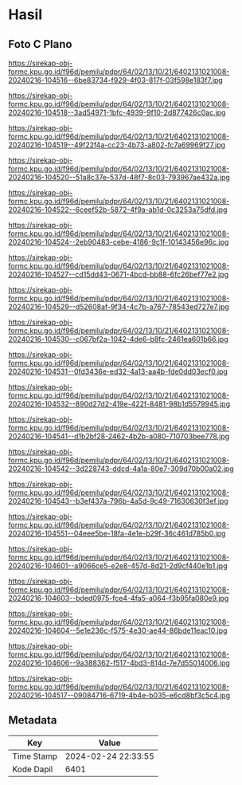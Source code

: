 # Hasil

## Foto C Plano

https://sirekap-obj-formc.kpu.go.id/f96d/pemilu/pdpr/64/02/13/10/21/6402131021008-20240216-104516--6be83734-f929-4f03-817f-03f598e183f7.jpg

https://sirekap-obj-formc.kpu.go.id/f96d/pemilu/pdpr/64/02/13/10/21/6402131021008-20240216-104518--3ad54971-1bfc-4939-9f10-2d877426c0ac.jpg

https://sirekap-obj-formc.kpu.go.id/f96d/pemilu/pdpr/64/02/13/10/21/6402131021008-20240216-104519--49f22f4a-cc23-4b73-a802-fc7a69969f27.jpg

https://sirekap-obj-formc.kpu.go.id/f96d/pemilu/pdpr/64/02/13/10/21/6402131021008-20240216-104520--51a8c37e-537d-48f7-8c03-793967ae432a.jpg

https://sirekap-obj-formc.kpu.go.id/f96d/pemilu/pdpr/64/02/13/10/21/6402131021008-20240216-104522--6ceef52b-5872-4f9a-ab1d-0c3253a75dfd.jpg

https://sirekap-obj-formc.kpu.go.id/f96d/pemilu/pdpr/64/02/13/10/21/6402131021008-20240216-104524--2eb90483-cebe-4186-9c1f-10143456e96c.jpg

https://sirekap-obj-formc.kpu.go.id/f96d/pemilu/pdpr/64/02/13/10/21/6402131021008-20240216-104527--cd15dd43-0671-4bcd-bb88-6fc26bef77e2.jpg

https://sirekap-obj-formc.kpu.go.id/f96d/pemilu/pdpr/64/02/13/10/21/6402131021008-20240216-104529--d52608af-9f34-4c7b-a767-78543ed727e7.jpg

https://sirekap-obj-formc.kpu.go.id/f96d/pemilu/pdpr/64/02/13/10/21/6402131021008-20240216-104530--c067bf2a-1042-4de6-b8fc-2461ea601b66.jpg

https://sirekap-obj-formc.kpu.go.id/f96d/pemilu/pdpr/64/02/13/10/21/6402131021008-20240216-104531--0fd3436e-ed32-4a13-aa4b-fde0dd03ecf0.jpg

https://sirekap-obj-formc.kpu.go.id/f96d/pemilu/pdpr/64/02/13/10/21/6402131021008-20240216-104532--890d27d2-419e-422f-8481-98b1d5579945.jpg

https://sirekap-obj-formc.kpu.go.id/f96d/pemilu/pdpr/64/02/13/10/21/6402131021008-20240216-104541--d1b2bf28-2462-4b2b-a080-710703bee778.jpg

https://sirekap-obj-formc.kpu.go.id/f96d/pemilu/pdpr/64/02/13/10/21/6402131021008-20240216-104542--3d228743-ddcd-4a1a-80e7-309d70b00a02.jpg

https://sirekap-obj-formc.kpu.go.id/f96d/pemilu/pdpr/64/02/13/10/21/6402131021008-20240216-104543--b3ef437a-796b-4a5d-9c49-71630630f3ef.jpg

https://sirekap-obj-formc.kpu.go.id/f96d/pemilu/pdpr/64/02/13/10/21/6402131021008-20240216-104551--04eee5be-18fa-4e1e-b29f-36c461d785b0.jpg

https://sirekap-obj-formc.kpu.go.id/f96d/pemilu/pdpr/64/02/13/10/21/6402131021008-20240216-104601--a9066ce5-e2e8-457d-8d21-2d9cf440e1b1.jpg

https://sirekap-obj-formc.kpu.go.id/f96d/pemilu/pdpr/64/02/13/10/21/6402131021008-20240216-104603--bded0975-fce4-4fa5-a064-f3b95fa080e9.jpg

https://sirekap-obj-formc.kpu.go.id/f96d/pemilu/pdpr/64/02/13/10/21/6402131021008-20240216-104604--5e1e236c-f575-4e30-ae44-86bde11eac10.jpg

https://sirekap-obj-formc.kpu.go.id/f96d/pemilu/pdpr/64/02/13/10/21/6402131021008-20240216-104606--9a388362-f517-4bd3-814d-7e7d55014006.jpg

https://sirekap-obj-formc.kpu.go.id/f96d/pemilu/pdpr/64/02/13/10/21/6402131021008-20240216-104517--09084716-6719-4b4e-b035-e6cd8bf3c5c4.jpg


## Metadata

| Key        | Value               |
| ---------- | ------------------- |
| Time Stamp | 2024-02-24 22:33:55 |
| Kode Dapil | 6401                |



